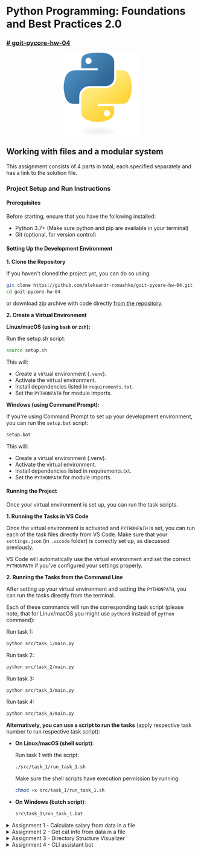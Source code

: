 # Python Programming: Foundations and Best Practices 2.0

### [# goit-pycore-hw-04](https://github.com/topics/goit-pycore-hw-04)

<p align="center">
  <img align="center" src="./assets/thumbnail.svg" width="200" title="Project thumbnail" alt="project thumbnail">
</p>


## Working with files and a modular system

This assignment consists of 4 parts in total, each specified separately and has a link to the solution file.

### Project Setup and Run Instructions

#### Prerequisites

Before starting, ensure that you have the following installed:

* Python 3.7+ (Make sure python and pip are available in your terminal)
* Git (optional, for version control)

#### Setting Up the Development Environment

**1. Clone the Repository**

If you haven't cloned the project yet, you can do so using:

```bash
git clone https://github.com/oleksandr-romashko/goit-pycore-hw-04.git
cd goit-pycore-hw-04
```

or download zip archive with code directly [from the repository](https://github.com/oleksandr-romashko/goit-pycore-hw-04/archive/refs/heads/main.zip).

**2. Create a Virtual Environment**

**Linux/macOS (using `bash` or `zsh`):**

Run the setup.sh script:

```bash
source setup.sh
```

This will:
* Create a virtual environment (`.venv`).
* Activate the virtual environment.
* Install dependencies listed in `requirements.txt`.
* Set the `PYTHONPATH` for module imports.

**Windows (using Command Prompt):**

If you're using Command Prompt to set up your development environment, you can run the `setup.bat` script:

```cmd
setup.bat
```
This will:
* Create a virtual environment (.venv).
* Activate the virtual environment.
* Install dependencies listed in requirements.txt.
* Set the `PYTHONPATH` for module imports.

#### Running the Project
Once your virtual environment is set up, you can run the task scripts.

**1. Running the Tasks in VS Code**

Once the virtual environment is activated and `PYTHONPATH` is set, you can run each of the task files directly from VS Code. Make sure that your `settings.json` (in `.vscode` folder) is correctly set up, as discussed previously.

VS Code will automatically use the virtual environment and set the correct `PYTHONPATH` if you’ve configured your settings properly.

**2. Running the Tasks from the Command Line**

After setting up your virtual environment and setting the `PYTHONPATH`, you can run the tasks directly from the terminal.

Each of these commands will run the corresponding task script (please note, that for Linux/macOS you might use `python3` instead of `python` command):

Run task 1:

```bash
python src/task_1/main.py
```

Run task 2:

```bash
python src/task_2/main.py
```

Run task 3:

```bash
python src/task_3/main.py
```

Run task 4:

```bash
python src/task_4/main.py
```

**Alternatively, you can use a script to run the tasks** (apply respective task number to run respective task script):

* **On Linux/macOS (shell script)**:

  Run task 1 with the script:
  ```bash
  ./src/task_1/run_task_1.sh
  ```

  Make sure the shell scripts have execution permission by running:

  ```bash
  chmod +x src/task_1/run_task_1.sh
  ```

* **On Windows (batch script)**:

  ```cmd
  src\task_1\run_task_1.bat
  ```

<details>

<summary>Assignment 1 - Calculate salary from data in a file</summary>

#### Solution:

Solution for this task is located in the following files:
* [./src/task_1/main.py](./src/task_1/main.py) - main entry point file.
* [./src/task_1/salary_calculator.py](./src/task_1/salary_calculator.py) - file with main business logic.

#### Task description:

There is a text file containing information about the monthly salaries of developers in your company.
Each line in the file includes a developer's full name and their salary, separated by a comma (with no spaces).

Example:
```
Alex Korp,3000  
Nikita Borisenko,2000  
Sitarama Raju,1000
```

The task is to write a function called `total_salary(path)` that analyzes this file and returns the total and average salary of all developers.

#### Task requirements:

1. The function `total_salary(path)` must accept a single argument — the path to the text file.
2. The file contains salary data separated by commas. Each line represents one developer.
3. The function should:
   1. Analyze the file
   2. Calculate the total salary
   3. Calculate the average salary
4. The function must return a tuple of two numbers: total salary and average salary.


#### Recommendations to the implementation:

1. Use a context manager `with` to read the file.
2. Don't forget to set the encoding when opening the file.
3. Use the `split(',')` method to separate the name and salary in each line.
4. Compute the total sum of all salaries, then divide it by the number of developers to get the average.
5. Handle possible exceptions, such as the file not existing.

#### Evaluation criteria:

1. The function must correctly calculate the total and average salaries.
2. It should handle cases where the file is missing or invalid.
3. The code should be clean, well-structured, and easy to understand.

#### Example:

Function usage:

```python
total, average = total_salary("path/to/salary_file.txt")
print(f"Загальна сума заробітної плати: {total}, Середня заробітна плата: {average}")
```

Expected result:

```shell
Загальна сума заробітної плати: 6000, Середня заробітна плата: 2000
```

</details>

<details>

<summary>Assignment 2 - Get cat info from data in a file</summary>

#### Solution:

Solution for this task is located in the following files:
* [./src/task_2/main.py](./src/task_2/main.py) - main entry point file.
* [./src/task_2/cats_inventory.py](./src/task_2/cats_inventory.py) - file with main business logic.

#### Task description:

There is a text file containing information about cats. Each line of the file contains a unique identifier for the cat, its name, and age, separated by a comma. 

For example:
```
60b90c1c13067a15887e1ae1,Tayson,3
60b90c2413067a15887e1ae2,Vika,1
60b90c2e13067a15887e1ae3,Barsik,2
60b90c3b13067a15887e1ae4,Simon,12
60b90c4613067a15887e1ae5,Tessi,5
```

The task is to develop a function `get_cats_info(path)` that reads this file and returns a list of dictionaries containing information about each cat.

#### Task requirements:

1. The function `get_cats_info(path)` should accept one argument - the path to the text file (`path`).
2. The file contains data about cats, with each record containing a unique identifier, the cat's name, and age.
3. The function should return a list of dictionaries, where each dictionary contains information about one cat.

#### Recommendations to the implementation:

1. Use `with` to safely read the file.
2. Remember to set the file encoding when opening files.
3. For each line in the file, use `split(',')` to get the identifier, name, and age of the cat.
4. Create a dictionary with keys "`id`", "`name`", and "`age`" for each cat, and add it to the list, which will be returned.
5. Handle possible exceptions related to reading the file.

#### Evaluation criteria:

1. The function should correctly process the data and return the correct list of dictionaries.
2. Proper exception and error handling should be implemented.
3. The code should be clean, well-structured, and easy to understand.

#### Example:

Function usage:

```python
cats_info = get_cats_info("path/to/cats_file.txt")
print(cats_info)
```

Expected result:

```shell
[
    {"id": "60b90c1c13067a15887e1ae1", "name": "Tayson", "age": "3"},
    {"id": "60b90c2413067a15887e1ae2", "name": "Vika", "age": "1"},
    {"id": "60b90c2e13067a15887e1ae3", "name": "Barsik", "age": "2"},
    {"id": "60b90c3b13067a15887e1ae4", "name": "Simon", "age": "12"},
    {"id": "60b90c4613067a15887e1ae5", "name": "Tessi", "age": "5"},
]
```

</details>

<details>

<summary>Assignment 3 - Directory Structure Visualizer</summary>

#### Solution:

Solution for this task is located in the following files:
* [./src/task_3/main.py](./src/task_3/main.py) - main entry point file with main business logic.

#### Task description:

Create a Python script that accepts a directory path as a command-line argument and visualizes the structure of that directory, displaying the names of all subdirectories and files. For better visual distinction, use different colors for directories and files.

#### Recommendations to the implementation:

1. First, install **colorama**. Use virtual environment and install package using `pip`.
2. Use `sys` module to get the path argument from the command line.
3. Use `pathlib` to work with files and directories.
4. Use `colorama` for styled terminal output.

#### Evaluation criteria:

1. Use of a virtual environment.
2. Correct handling and validation of the input directory path.
3. Accurate and visually structured output of the directory tree.
4. Proper use of colors for files and folders using **colorama**.
5. Code quality: readability, structure, comments.

#### Example:

If you run the script and pass an absolute path to a directory as a parameter:

```bash
python hw03.py /path/to/your/directory
```

This will result in the terminal displaying a list of all subdirectories and files in the specified directory, using different colors for directories and files to make the file structure easier to read visually.

For a directory with the following structure:

```
📦picture
 ┣ 📂Logo
 ┃ ┣ 📜IBM+Logo.png
 ┃ ┣ 📜ibm.svg
 ┃ ┗ 📜logo-tm.png
 ┣ 📜bot-icon.png
 ┗ 📜mongodb.jpg
```

The script should output a similar structure.

![task 3 output example](./assets/task_3_output_example.png)

</details>

<details>

<summary>Assignment 4 - CLI assistant bot</summary>

#### Solution:

Solution for this task is located in the [./src/task_4/](./src/task_4/) folder, specifically in the following files:
* [src/task_4/main.py](src/task_4/main.py) - main entry point file.
* [src/task_4/input_parser.py](src/task_4/input_parser.py) - user input parser.
* [src/task_4/contacts_validator.py](src/task_4/contacts_validator.py) - file with validation functions
* [src/task_4/contacts_handler.py](src/task_4/contacts_handler.py) - File with main business logic related to contacts management.
* [src/task_4/constants.py](src/task_4/constants.py) - file with constants (may be moved e.g. into utils folder later).

#### Task description:

Create a console assistant bot that will recognize commands entered from the keyboard and respond according to the input command.

In this work focus would be on the interface of the assistant bot itself. The simplest and most convenient interface at the early stages of development is a console application CLI (Command Line Interface). A CLI is relatively easy to implement.

Any CLI consists of three main components:

* **Command parser** - the part responsible for analyzing the strings entered by the user, extracting keywords and command modifiers.
* **Command handler functions** - a set of functions (also known as handlers) responsible for directly executing the commands.
* **Request-response loop** - this part of the application is responsible for receiving input from the user and returning the response from the handler function.

In the first stage, our assistant bot should be able to:

* store a name and phone number,
* find a phone number by name,
* update a saved phone number,
* display all saved records in the console.

To implement this simple logic, we will use a dictionary, where the user's name is the key and the phone number is the value.

#### Task requirements:

* The program must have a main() function that manages the main command-processing loop.
* Implement a parse_input() function that will parse the user input string into a command and its arguments. Commands and arguments must be recognized regardless of input case (case-insensitive).
* Your program must wait for user input and process it using the appropriate handler functions. If the user enters the command "exit" or "close", the program should terminate.
* Write handler functions for different commands, such as add_contact(), change_contact(), show_phone(), etc.
* Use a Python dictionary to store names and phone numbers. The name will be the key, and the phone number will be the value.
* Your program must be able to identify and notify the user of incorrectly entered commands.

#### Recommendations to the implementation:

First, we need to systematize the format of commands for our console assistant bot. This will help us understand which functions we need to create for each command. Let’s do that:

1. The "hello" command
For now, this doesn’t require a separate function; a simple print will do:
* Input: "hello"
* Output: "How can I help you?"

2. The "add [name] [phone number]" command
We’ll create a function add_contact for this command:
* Input: "add John 1234567890"
* Output: "Contact added."

3. The "change [name] [new phone number]" command
We'll create a function change_contact for this:
* Input: "change John 0987654321"
* Output: "Contact updated." or an error message if the name isn't found

4. The "phone [name]" command
We’ll create a function show_phone for this:
* Input: "phone John"
* Output: [phone number] or an error message if the name isn't found

5. The "all" command
We’ll create a function show_all for this:
* Input: "all"
* Output: All saved contacts with their phone numbers

6. The "close" or "exit" commands
Since these should terminate the program, we don’t need a separate function:
* Input: either of these words
* Output: "Good bye!" and the bot stops running

Any command that doesn’t match the formats above will be considered invalid, and the bot will output: "Invalid command."

Let's Start with a Simple Version of the CLI Bot:
```python
def main():
    print("Welcome to the assistant bot!")
    while True:
        command = input("Enter a command: ").strip().lower()

        if command in ["close", "exit"]:
            print("Good bye!")
            break
        elif command == "hello":
            print("How can I help you?")
        else:
            print("Invalid command.")

if __name__ == "__main__":
    main()
```

When the program starts, it prints "`Welcome to the assistant bot!`" and enters an infinite loop, waiting for user input.

If the user enters "close" or "exit", the program prints "Good bye!" and ends.

```python
if command in ["close", "exit"]:
    print("Good bye!")
    break
```

If the user enters "hello", it responds with "How can I help you?".
Any other command results in: "Invalid command."

Example output:

```bash
Welcome to the assistant bot!
Enter a command: test
Invalid command.
Enter a command: hello
How can I help you?
Enter a command: exit
Good bye!
This code creates a basic interactive command-line assistant that responds to a limited set of commands. It implements a request-response loop which is a great starting point for adding more functionality in future assignments.

Now Let’s Add a Command Parser
We’ll rewrite the code like this:

python
Copy
Edit
def parse_input(user_input):
    cmd, *args = user_input.split()
    cmd = cmd.strip().lower()
    return cmd, *args

def main():
    print("Welcome to the assistant bot!")
    while True:
        user_input = input("Enter a command: ")
        command, *args = parse_input(user_input)

        if command in ["close", "exit"]:
            print("Good bye!")
            break
        elif command == "hello":
            print("How can I help you?")
        else:
            print("Invalid command.")

if __name__ == "__main__":
    main()
```
 
... etc.

#### Evaluation criteria:

1. The bot must run in an infinite loop, waiting for the user’s command.
2. The bot terminates its execution if it encounters the words "close" or "exit".
3. The bot is not case-sensitive to the input commands.
4. The bot accepts the following commands:
    1. "hello" → responds in the console with the message: "How can I help you?"
    2. "add username phone" → with this command, the bot stores a new contact in memory (e.g., in a dictionary). The user provides a username and a phone number, separated by a space.
    3. "change username phone" → with this command, the bot updates the phone number for an existing contact username.
    4. "phone username" → with this command, the bot displays the phone number for the specified contact username.
    5. "all" → with this command, the bot outputs all saved contacts with their phone numbers in the console.
    6. "close", "exit" → when either of these commands is entered, the bot outputs "Good bye!" in the console and exits.
5. The logic for these commands must be implemented in separate functions, and each of these functions should take one or more strings as input and return a string.
6. All user interaction (i.e., print() and input()) should occur only in the main() function.

</details>